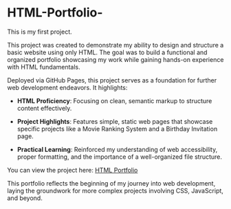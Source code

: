 # HTML-Portfolio-

This is my first project. 

This project was created to demonstrate my ability to design and structure a basic website using only HTML. The goal was to build a functional and organized portfolio showcasing my work while gaining hands-on experience with HTML fundamentals.  

Deployed via GitHub Pages, this project serves as a foundation for further web development endeavors. It highlights:  

- **HTML Proficiency**: Focusing on clean, semantic markup to structure content effectively.

- **Project Highlights**: Features simple, static web pages that showcase specific projects like a Movie Ranking System and a Birthday Invitation page.  
- **Practical Learning**: Reinforced my understanding of web accessibility, proper formatting, and the importance of a well-organized file structure.  

You can view the project here: [HTML Portfolio](https://sorgille.github.io/HTML-Portfolio-/)  

This portfolio reflects the beginning of my journey into web development, laying the groundwork for more complex projects involving CSS, JavaScript, and beyond.  

